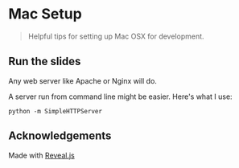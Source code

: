 # Mac Setup
> Helpful tips for setting up Mac OSX for development.

## Run the slides

Any web server like Apache or Nginx will do.

A server run from command line might be easier. Here's what I use:

```
python -m SimpleHTTPServer
```

## Acknowledgements 

Made with [Reveal.js](https://github.com/hakimel/reveal.js)
